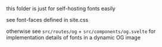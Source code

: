 this folder is just for self-hosting fonts easily

see font-faces defined in site.css

otherwise see `src/routes/og` + `src/components/og.svelte` for implementation details of fonts in a dynamic OG image
